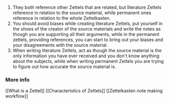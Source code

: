 1. They both reference other Zettels that are related, but literature Zettels reference in relation to the source material, while permanent ones reference in relation to the whole Zettelkasten.
2. You should avoid biases while creating literature Zettels, put yourself in the shoes of the creator of the source materials and write the notes as though you are supporting all their arguments, while in the permanent zettels, providing references, you can start to bring out your biases and your disagreements with the source material. 
3. When writing literature Zettels, act as though the source material is the only information you have ever received and you don't know anything about the subjects, while when writing permanent Zettels you are trying to figure out how accurate the source material is.
### More info
[[What is a Zettel]]
[[Characteristics of Zettels]]
[[Zettelkasten note making workflow]]